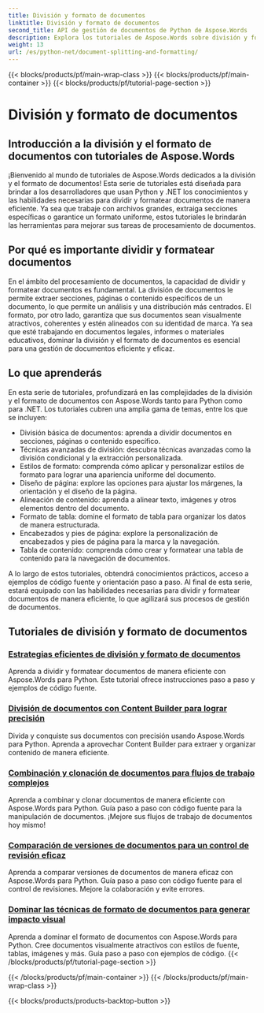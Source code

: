 ```yaml
---
title: División y formato de documentos
linktitle: División y formato de documentos
second_title: API de gestión de documentos de Python de Aspose.Words
description: Explora los tutoriales de Aspose.Words sobre división y formato de documentos en Python y .NET. Aprende a dividir y formatear documentos de manera eficiente, mejorando tus tareas de procesamiento de documentos.
weight: 13
url: /es/python-net/document-splitting-and-formatting/
---
```


{{< blocks/products/pf/main-wrap-class >}}
{{< blocks/products/pf/main-container >}}
{{< blocks/products/pf/tutorial-page-section >}}

# División y formato de documentos


## Introducción a la división y el formato de documentos con tutoriales de Aspose.Words

¡Bienvenido al mundo de tutoriales de Aspose.Words dedicados a la división y el formato de documentos! Esta serie de tutoriales está diseñada para brindar a los desarrolladores que usan Python y .NET los conocimientos y las habilidades necesarias para dividir y formatear documentos de manera eficiente. Ya sea que trabaje con archivos grandes, extraiga secciones específicas o garantice un formato uniforme, estos tutoriales le brindarán las herramientas para mejorar sus tareas de procesamiento de documentos.

## Por qué es importante dividir y formatear documentos

En el ámbito del procesamiento de documentos, la capacidad de dividir y formatear documentos es fundamental. La división de documentos le permite extraer secciones, páginas o contenido específicos de un documento, lo que permite un análisis y una distribución más centrados. El formato, por otro lado, garantiza que sus documentos sean visualmente atractivos, coherentes y estén alineados con su identidad de marca. Ya sea que esté trabajando en documentos legales, informes o materiales educativos, dominar la división y el formato de documentos es esencial para una gestión de documentos eficiente y eficaz.

## Lo que aprenderás

En esta serie de tutoriales, profundizará en las complejidades de la división y el formato de documentos con Aspose.Words tanto para Python como para .NET. Los tutoriales cubren una amplia gama de temas, entre los que se incluyen:

- División básica de documentos: aprenda a dividir documentos en secciones, páginas o contenido específico.
- Técnicas avanzadas de división: descubra técnicas avanzadas como la división condicional y la extracción personalizada.
- Estilos de formato: comprenda cómo aplicar y personalizar estilos de formato para lograr una apariencia uniforme del documento.
- Diseño de página: explore las opciones para ajustar los márgenes, la orientación y el diseño de la página.
- Alineación de contenido: aprenda a alinear texto, imágenes y otros elementos dentro del documento.
- Formato de tabla: domine el formato de tabla para organizar los datos de manera estructurada.
- Encabezados y pies de página: explore la personalización de encabezados y pies de página para la marca y la navegación.
- Tabla de contenido: comprenda cómo crear y formatear una tabla de contenido para la navegación de documentos.

A lo largo de estos tutoriales, obtendrá conocimientos prácticos, acceso a ejemplos de código fuente y orientación paso a paso. Al final de esta serie, estará equipado con las habilidades necesarias para dividir y formatear documentos de manera eficiente, lo que agilizará sus procesos de gestión de documentos.

## Tutoriales de división y formato de documentos
### [Estrategias eficientes de división y formato de documentos](./split-format-documents/)
Aprenda a dividir y formatear documentos de manera eficiente con Aspose.Words para Python. Este tutorial ofrece instrucciones paso a paso y ejemplos de código fuente.
### [División de documentos con Content Builder para lograr precisión](./divide-documents-content-builder/)
Divida y conquiste sus documentos con precisión usando Aspose.Words para Python. Aprenda a aprovechar Content Builder para extraer y organizar contenido de manera eficiente.
### [Combinación y clonación de documentos para flujos de trabajo complejos](./combine-clone-documents/)
Aprenda a combinar y clonar documentos de manera eficiente con Aspose.Words para Python. Guía paso a paso con código fuente para la manipulación de documentos. ¡Mejore sus flujos de trabajo de documentos hoy mismo!
### [Comparación de versiones de documentos para un control de revisión eficaz](./compare-document-versions/)
Aprenda a comparar versiones de documentos de manera eficaz con Aspose.Words para Python. Guía paso a paso con código fuente para el control de revisiones. Mejore la colaboración y evite errores.
### [Dominar las técnicas de formato de documentos para generar impacto visual](./document-formatting-techniques/)
Aprenda a dominar el formato de documentos con Aspose.Words para Python. Cree documentos visualmente atractivos con estilos de fuente, tablas, imágenes y más. Guía paso a paso con ejemplos de código.
{{< /blocks/products/pf/tutorial-page-section >}}

{{< /blocks/products/pf/main-container >}}
{{< /blocks/products/pf/main-wrap-class >}}

{{< blocks/products/products-backtop-button >}}
